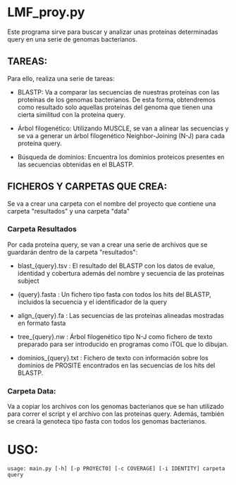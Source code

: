 # LMF_proy.py

Este programa sirve para buscar y analizar unas proteínas determinadas query en una serie de genomas bacterianos.

## TAREAS: 

Para ello, realiza una serie de tareas: 

 - BLASTP: Va a comparar las secuencias de nuestras proteínas con las proteínas de los genomas bacterianos. De esta forma, obtendremos como resultado solo aquellas proteínas del genoma que tienen una cierta similitud con la proteína query.
 
 - Árbol filogenético: Utilizando MUSCLE, se van a alinear las secuencias y se va a generar un árbol filogenético Neighbor-Joining (N-J) para cada proteína query.
 
 - Búsqueda de dominios: Encuentra los dominios proteicos presentes en las secuencias obtenidas en el BLASTP.
 
## FICHEROS Y CARPETAS QUE CREA:  

Se va a crear una carpeta con el nombre del proyecto que contiene una carpeta "resultados" y una carpeta "data"

### Carpeta Resultados

Por cada proteína query, se van a crear una serie de archivos que se guardarán dentro de la carpeta "resultados": 

- blast_{query}.tsv : El resultado del BLASTP con los datos de evalue, identidad y cobertura además del nombre y secuencia de las proteínas subject

- {query}.fasta : Un fichero tipo fasta con todos los hits del BLASTP, incluidos la secuencia y el identificador de la query

- align_{query}.fa : Las secuencias de las proteínas alineadas mostradas en formato fasta

- tree_{query}.nw : Árbol filogenético tipo N-J como fichero de texto preparado para ser introducido en programas como iTOL que lo dibujan.

- dominios_{query}.txt : Fichero de texto con información sobre los dominios de PROSITE encontrados en las secuencias de los hits del BLASTP.

### Carpeta Data:

Va a copiar los archivos con los genomas bacterianos que se han utilizado para correr el script y el archivo con las proteínas query. Además, también se creará la genoteca tipo fasta con todos los genomas bacterianos. 

# USO:

`usage: main.py [-h] [-p PROYECTO] [-c COVERAGE] [-i IDENTITY] carpeta query`

